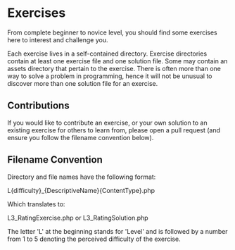 Exercises
=============

From complete beginner to novice level, you should find some exercises here to interest and challenge you.

Each exercise lives in a self-contained directory.  Exercise directories contain at least one exercise file
and one solution file.  Some may contain an assets directory that pertain to the exercise.  There is often
more than one way to solve a problem in programming, hence it will not be unusual to discover more than
one solution file for an exercise.

Contributions
-------------

If you would like to contribute an exercise, or your own solution to an existing exercise for others to learn from, please open a pull
request (and ensure you follow the filename convention below).

Filename Convention 
-------------------

Directory and file names have the following format:

L{difficulty}_{DescriptiveName}{ContentType}.php  

Which translates to:

L3_RatingExercise.php  or  L3_RatingSolution.php

The letter 'L' at the beginning stands for 'Level' and is followed by a number from 1 to 5 denoting the
perceived difficulty of the exercise.